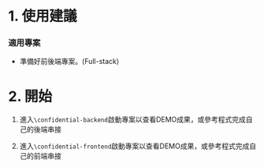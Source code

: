 # 1. 使用建議

### 適用專案  
- 準備好前後端專案。(Full-stack)
# 2. 開始

1. 進入`\confidential-backend`啟動專案以查看DEMO成果，或參考程式完成自己的後端串接

2. 進入`\confidential-frontend`啟動專案以查看DEMO成果，或參考程式完成自己的前端串接